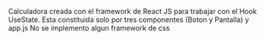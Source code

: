 Calculadora creada con el framework de React JS para trabajar con el Hook UseState. 
Esta constituida solo por tres componentes (Boton y Pantalla)  y app.js
No se implemento algun framework de css
